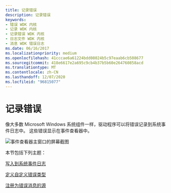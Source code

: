 ```yaml
---
title: 记录错误
description: 记录错误
keywords:
- 错误 WDK 内核
- 记录 WDK 内核
- 记录错误 WDK 内核
- 日志文件 WDK 内核
- 消息 WDK 错误日志
ms.date: 06/16/2017
ms.localizationpriority: medium
ms.openlocfilehash: 41cccae6a61224bdd08024b5c97eaab6cb508677
ms.sourcegitcommit: 418e6617e2a695c9cb4b37b5b60e264760858acd
ms.translationtype: MT
ms.contentlocale: zh-CN
ms.lasthandoff: 12/07/2020
ms.locfileid: "96815077"
---
```

# <a name="logging-errors"></a>记录错误





像大多数 Microsoft Windows 系统组件一样，驱动程序可以将错误记录到系统事件日志中。 这些错误显示在事件查看器中。

![事件查看器主窗口的屏幕截图](images/event-viewer.png)

本节包括下列主题：

[写入到系统事件日志](writing-to-the-system-event-log.md)

[定义自定义错误类型](defining-custom-error-types.md)

[注册为错误消息的源](registering-as-a-source-of-error-messages.md)

 

 




